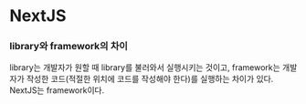# NextJS

### library와 framework의 차이
library는 개발자가 원할 때 library를 불러와서 실행시키는 것이고, framework는 개발자가 작성한 코드(적절한 위치에 코드를 작성해야 한다)를 실행하는 차이가 있다. NextJS는 framework이다.